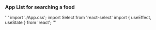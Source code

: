 ### App List for searching a food
'''
import './App.css';
import Select from 'react-select'
import { useEffect, useState } from 'react';
'''
